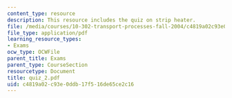 ```yaml
---
content_type: resource
description: This resource includes the quiz on strip heater.
file: /media/courses/10-302-transport-processes-fall-2004/c4819a02c93e0ddb17f516de65ce2c16_quiz_2.pdf
file_type: application/pdf
learning_resource_types:
- Exams
ocw_type: OCWFile
parent_title: Exams
parent_type: CourseSection
resourcetype: Document
title: quiz_2.pdf
uid: c4819a02-c93e-0ddb-17f5-16de65ce2c16
---
```

